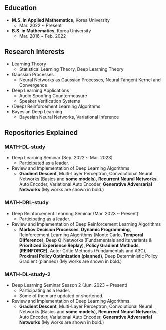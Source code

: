 ## Education
- **M.S. in Applied Mathematics**, Korea University
  - Mar. 2022 ~ Present 
- **B.S. in Mathematics**, Korea University
  - Mar. 2016 ~ Feb. 2022

## Research Interests
- Learning Theory
  - Statistical Learning Theory, Deep Learning Theory
- Gaussian Processes
  - Neural Networks as Gaussian Processes, Neural Tangent Kernel and Convergence
- Deep Learning Applications
  - Audio Spoofing Countermeasure
  - Speaker Verification Systems
- (Deep) Reinforcement Learning Algorithms
- Bayesian Deep Learning
  - Bayesian Neural Networks, Variational Inference

## Repositories Explained

### MATH-DL-study
- Deep Learning Seminar (Sep. 2022 ~ Mar. 2023)
  - Participated as a leader.
- Review and Implementation of Deep Learning Algorithms
  - **Gradient Descent**, Multi-Layer Perceptron, Convolutional Neural Networks (Basics and **some models**), **Recurrent Neural Networks**, Auto Encoder, Variational Auto Encoder, **Generative Adversarial Networks** (My works are shown in bold.)

### MATH-DRL-study
- Deep Reinforcement Learning Seminar (Mar. 2023 ~ Present)
  - Participating as a leader.
- Review and Implementation of Deep Reinforcement Learning Algorithms
  - **Markov Decision Processes**, **Dynamic Programming**, Reinforcement Learning Algorithms (Monte Carlo, **Temporal Difference**), Deep Q-Networks (Fundamentals and its variants & **Prioritized Experience Replay**), **Policy Gradient Methods (REINFORCE)**, Actor Critic Methods (Fundamentals and A3C), **Proximal Policy Optimization (planned)**, Deep Deterministic Policy Gradient (planned) (My works are shown in bold.)
   
### MATH-DL-study-2
- Deep Learning Seminar Season 2 (Jun. 2023 ~ Present)
  - Participating as a leader.
  - Some of them are updated or shortened.
- Review and Implementation of Deep Learning Algorithms. 
  - **Gradient Descent**, Multi-Layer Perceptron, Convolutional Neural Networks (Basics and **some models**), **Recurrent Neural Networks**, Auto Encoder, Variational Auto Encoder, **Generative Adversarial Networks** (My works are shown in bold.)


<!--
**smfelixchoi/smfelixchoi** is a ✨ _special_ ✨ repository because its `README.md` (this file) appears on your GitHub profile.

Here are some ideas to get you started:

- 🔭 I’m currently working on ...
- 🌱 I’m currently learning ...
- 👯 I’m looking to collaborate on ...
- 🤔 I’m looking for help with ...
- 💬 Ask me about ...
- 📫 How to reach me: ...
- 😄 Pronouns: ...
- ⚡ Fun fact: ...
-->
